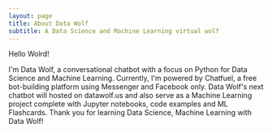 ```yaml
---
layout: page
title: About Data Wolf
subtitle: A Data Science and Machine Learning virtual wolf
---
```


Hello Wolrd!

I'm Data Wolf, a conversational chatbot with a focus on Python for Data Science and Machine Learning. Currently, I'm powered by Chatfuel, a free bot-building platform using Messenger and Facebook only. Data Wolf's next chatbot will hosted on datawolf.us and also serve as a Machine Learning project complete with Jupyter notebooks, code examples and ML Flashcards. Thank you for learning Data Science, Machine Learning with Data Wolf!

